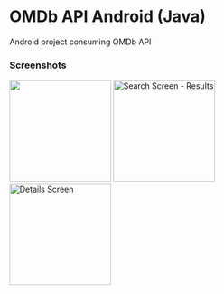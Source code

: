 # OMDb API Android (Java)
Android project consuming OMDb API 

### Screenshots 
<div>
  <img src="https://lh6.googleusercontent.com/gOjJM5TXaOuaBbAsL7ufc5sz1WMe1PZkkQRMTOT53WvhP6v2G2MqvPMGGfBVs1uEm1QoBu-9MUxcA5bhhany=w2872-h1460-rw" width="180">
  <img src="https://lh3.googleusercontent.com/K8E8M4PBX-q8-VQDasxzL_3hSXKpBFCm2QuZvbwHWxwPCAPKquP_VUT0MYGrwtW0TcD_sxRD_EzjbVUCtvwF=w2872-h1460-rw" alt="Search Screen - Results" width="180">
  <img src="https://lh6.googleusercontent.com/Mr0NhjFqdy3pCoOsk3lOYa4lNl89W81jzbVh2MsKoVBkBxw2S9SbWwwxJOZNwUp_tk0Y65X_jTPvghijqbUw=w2872-h1460-rw" alt="Details Screen" width="180">
</div>
